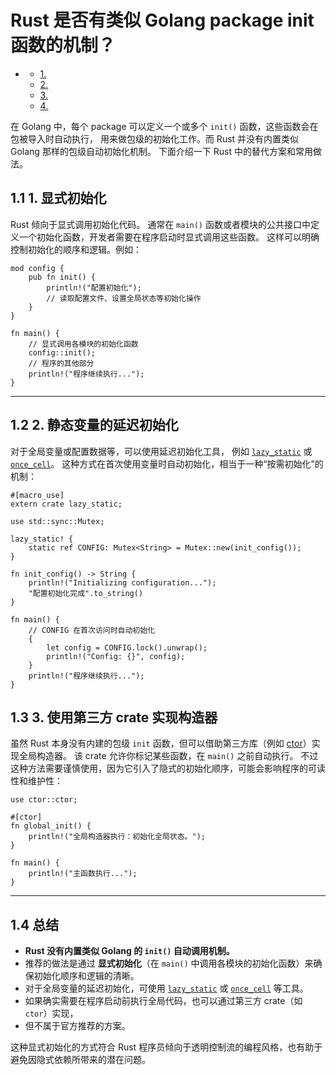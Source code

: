 #  Rust 是否有类似 Golang package init 函数的机制？

<!-- TOC START -->
- [ ](#1-1-1-1-1-1-1-rust-是否有类似-golang-package-init-函数的机制？)
  - [1. ](#1-显式初始化)
  - [2. ](#2-静态变量的延迟初始化)
  - [3. ](#3-使用第三方-crate-实现构造器)
  - [4. ](#总结)
<!-- TOC END -->

在 Golang 中，每个 package 可以定义一个或多个 `init()` 函数，这些函数会在包被导入时自动执行，
用来做包级的初始化工作。而 Rust 并没有内置类似 Golang 那样的包级自动初始化机制。
下面介绍一下 Rust 中的替代方案和常用做法。

## 1.1 1. 显式初始化

Rust 倾向于显式调用初始化代码。
通常在 `main()` 函数或者模块的公共接口中定义一个初始化函数，开发者需要在程序启动时显式调用这些函数。
这样可以明确控制初始化的顺序和逻辑。例如：

```rust:path/to/file
mod config {
    pub fn init() {
        println!("配置初始化");
        // 读取配置文件、设置全局状态等初始化操作
    }
}

fn main() {
    // 显式调用各模块的初始化函数
    config::init();
    // 程序的其他部分
    println!("程序继续执行...");
}

```

---

## 1.2 2. 静态变量的延迟初始化

对于全局变量或配置数据等，可以使用延迟初始化工具，
例如 [`lazy_static`](https://crates.io/crates/lazy_static) 或 [`once_cell`](https://crates.io/crates/once_cell)。
这种方式在首次使用变量时自动初始化，相当于一种“按需初始化”的机制：

```rust:path/to/file
#[macro_use]
extern crate lazy_static;

use std::sync::Mutex;

lazy_static! {
    static ref CONFIG: Mutex<String> = Mutex::new(init_config());
}

fn init_config() -> String {
    println!("Initializing configuration...");
    "配置初始化完成".to_string()
}

fn main() {
    // CONFIG 在首次访问时自动初始化
    {
        let config = CONFIG.lock().unwrap();
        println!("Config: {}", config);
    }
    println!("程序继续执行...");
}

```

## 1.3 3. 使用第三方 crate 实现构造器

虽然 Rust 本身没有内建的包级 `init` 函数，但可以借助第三方库（例如 [ctor](https://crates.io/crates/ctor)）实现全局构造器。
该 crate 允许你标记某些函数，在 `main()` 之前自动执行。
不过这种方法需要谨慎使用，因为它引入了隐式的初始化顺序，可能会影响程序的可读性和维护性：

```rust:path/to/file
use ctor::ctor;

#[ctor]
fn global_init() {
    println!("全局构造器执行：初始化全局状态。");
}

fn main() {
    println!("主函数执行...");
}

```

---

## 1.4 总结

- **Rust 没有内置类似 Golang 的 `init()` 自动调用机制。**
- 推荐的做法是通过 **显式初始化**（在 `main()` 中调用各模块的初始化函数）来确保初始化顺序和逻辑的清晰。
- 对于全局变量的延迟初始化，可使用 [`lazy_static`](https://crates.io/crates/lazy_static)
或 [`once_cell`](https://crates.io/crates/once_cell) 等工具。
- 如果确实需要在程序启动前执行全局代码，也可以通过第三方 crate（如 `ctor`）实现，
- 但不属于官方推荐的方案。

这种显式初始化的方式符合 Rust 程序员倾向于透明控制流的编程风格，也有助于避免因隐式依赖所带来的潜在问题。
